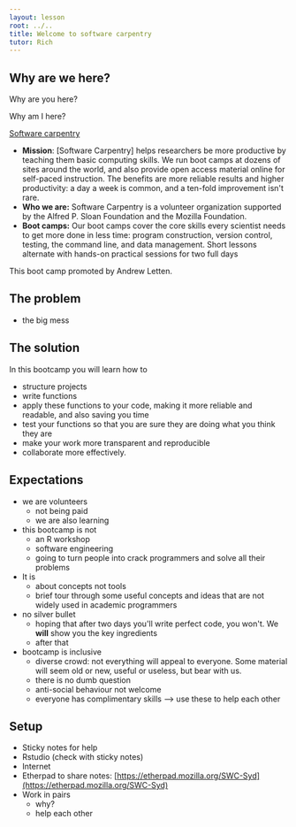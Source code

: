 ```yaml
---
layout: lesson
root: ../..
title: Welcome to software carpentry
tutor: Rich
---
```


## Why are we here?

Why are you here?

Why am I here?

<!-- Hype

- anyone can code: https://www.youtube.com/watch?v=qYZF6oIZtfc&list=PLzdnOPI1iJNe1WmdkMG-Ca8cLQpdEAL7Q
- Obama asks you to learn to code: https://www.youtube.com/watch?v=6XvmhE1J9PY&list=PLzdnOPI1iJNe1WmdkMG-Ca8cLQpdEAL7Q
- code, the new literacy: https://www.youtube.com/watch?v=MwLXrN0Yguk&list=PLzdnOPI1iJNe1WmdkMG-Ca8cLQpdEAL7Q
- what most schools don't teach: https://www.youtube.com/watch?v=nKIu9yen5nc&feature=c4-overview-vl&list=PLzdnOPI1iJNe1WmdkMG-Ca8cLQpdEAL7Q
- why I want to write nice R code: http://nicercode.github.io/blog/2013-04-05-why-nice-code/
 -->

[Software carpentry](http://www.software-carpentry.org/)

- **Mission**: [Software Carpentry] helps researchers be more productive by teaching them basic computing skills. We run boot camps at dozens of sites around the world, and also provide open access material online for self-paced instruction. The benefits are more reliable results and higher productivity: a day a week is common, and a ten-fold improvement isn't rare.
- **Who we are:** Software Carpentry is a volunteer organization supported by the Alfred P. Sloan Foundation and the Mozilla Foundation.
- **Boot camps:** Our boot camps cover the core skills every scientist needs to get more done in less time: program construction, version control, testing, the command line, and data management. Short lessons alternate with hands-on practical sessions for two full days

This boot camp promoted by Andrew Letten.

## The problem

- the big mess

## The solution

In this bootcamp you will learn how to

- structure projects
- write functions
- apply these functions to your code, making it more reliable and readable, and also saving you time
- test your functions so that you are sure they are doing what you think they are
- make your work more transparent and reproducible
- collaborate more effectively.

## Expectations

- we are volunteers
	- not being paid
	- we are also learning
- this bootcamp is not
	- an R workshop
	- software engineering
	- going to turn people into crack programmers and solve all their problems
- It is
	- about concepts not tools
	- brief tour through some useful concepts and ideas that are not widely used in academic programmers
- no silver bullet
	- hoping that after two days you'll write perfect code, you won't. We **will** show you the key ingredients
	- after that
- bootcamp is inclusive
	- diverse crowd: not everything will appeal to everyone.  Some material will seem old or new, useful or useless, but bear with us.
	- there is no dumb question
	- anti-social behaviour not welcome
	- everyone has complimentary skills --> use these to help each other

## Setup

- Sticky notes for help
- Rstudio (check with sticky notes)
- Internet
- Etherpad to share notes: [https://etherpad.mozilla.org/SWC-Syd](https://etherpad.mozilla.org/SWC-Syd)
- Work in pairs
	- why?
	- help each other
